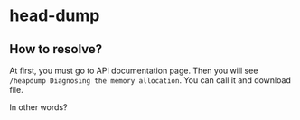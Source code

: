 # head-dump

## How to resolve?

At first, you must go to API documentation page.
Then you will see `/heapdump Diagnosing the memory allocation`.
You can call it and download file.

In other words?